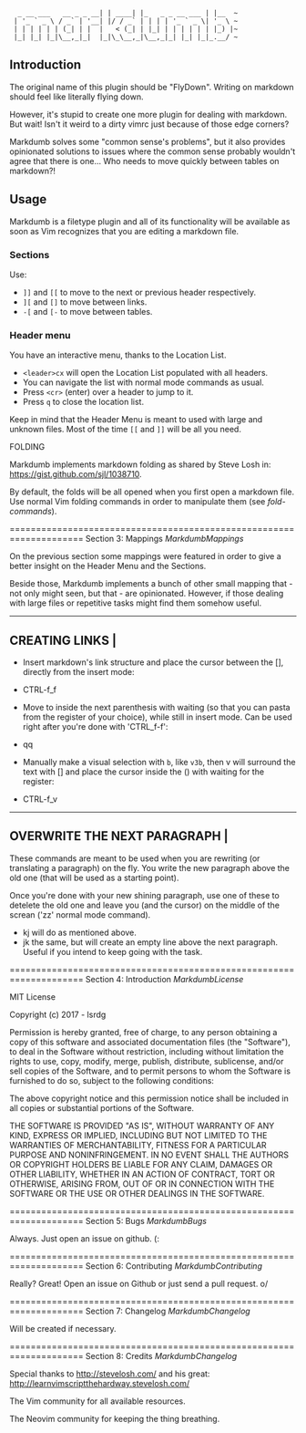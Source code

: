 ```
  _ __ ___   __ _ _ __| | ____| |_   _ _ __ ___ | |__  ~
 | '_ ` _ \ / _` | '__| |/ / _` | | | | '_ ` _ \| '_ \ ~
 | | | | | | (_| | |  |   < (_| | |_| | | | | | | |_) |~
 |_| |_| |_|\__,_|_|  |_|\_\__,_|\__,_|_| |_| |_|_.__/ ~

```

## Introduction                       

The original name of this plugin should be "FlyDown". Writing on 
markdown should feel like literally flying down.

However, it's stupid to create one more plugin for dealing with 
markdown. But wait! Isn't it weird to a dirty vimrc just because 
of those edge corners?

Markdumb solves some "common sense's problems", but it also 
provides opinionated solutions to issues where the common sense 
probably wouldn't agree that there is one... Who needs to move 
quickly between tables on markdown?!

## Usage    

Markdumb is a filetype plugin and all of its functionality will
be available as soon as Vim recognizes that you are editing a
markdown file.

### Sections

Use:

* `]]` and `[[` to move to the next or previous header respectively.
* `][` and `[]` to move between links.
* `-[` and `[-` to move between tables.


### Header menu

You have an interactive menu, thanks to the Location List.

* `<leader>cx` will open the Location List populated with all
headers. 
* You can navigate the list with normal mode commands
as usual. 
* Press `<cr>` (enter) over a header to jump to it.
* Press `q` to close the location list.

Keep in mind that the Header Menu is meant to used with large
and unknown files. Most of the time `[[` and `]]` will be all
you need.


FOLDING

Markdumb implements markdown folding as shared by Steve Losh in:
https://gist.github.com/sjl/1038710.

By default, the folds will be all opened when you first open a 
markdown file. Use normal Vim folding commands in order to 
manipulate them (see *fold-commands*).


====================================================================
Section 3: Mappings                               *MarkdumbMappings*

On the previous section some mappings were featured in order to 
give a better insight on the Header Menu and the Sections.

Beside those, Markdumb implements a bunch of other small mapping 
that - not only might seen, but that - are opinionated. However, if
those dealing with large files or repetitive tasks might find them
somehow useful. 

-----------------
CREATING LINKS  |
-----------------


* Insert markdown's link structure and place the cursor between 
the [], directly from the insert mode:
- CTRL-f_f

* Move to inside the next parenthesis with <C-r> waiting (so that 
you can pasta from the register of your choice), while still in 
insert mode. Can be used right after you're done with 'CTRL_f-f':
- qq

* Manually make a visual selection with `b`, like `v3b`, then
 <C-f>v will surround the text with [] and place the cursor
 inside the () with <C-r> waiting for the register:
- CTRL-f_v

-------------------------------
OVERWRITE THE NEXT PARAGRAPH  |
-------------------------------

These commands are meant to be used when you are rewriting (or
translating a paragraph) on the fly. You write the new paragraph
above the old one (that will be used as a starting point). 

Once you're done with your new shining paragraph, use one of 
these to detelete the old one and leave you (and the cursor) on
the middle of the screan ('zz' normal mode command).

- kj	will do as mentioned above. 
- jk	the same, but will create an empty line above the next
paragraph. Useful if you intend to keep going with the task.


====================================================================
Section 4: Introduction                            *MarkdumbLicense*

MIT License

Copyright (c) 2017 - lsrdg

Permission is hereby granted, free of charge, to any person obtaining a copy
of this software and associated documentation files (the "Software"), to deal
in the Software without restriction, including without limitation the rights
to use, copy, modify, merge, publish, distribute, sublicense, and/or sell
copies of the Software, and to permit persons to whom the Software is
furnished to do so, subject to the following conditions:

The above copyright notice and this permission notice shall be included in all
copies or substantial portions of the Software.

THE SOFTWARE IS PROVIDED "AS IS", WITHOUT WARRANTY OF ANY KIND, EXPRESS OR
IMPLIED, INCLUDING BUT NOT LIMITED TO THE WARRANTIES OF MERCHANTABILITY,
FITNESS FOR A PARTICULAR PURPOSE AND NONINFRINGEMENT. IN NO EVENT SHALL THE
AUTHORS OR COPYRIGHT HOLDERS BE LIABLE FOR ANY CLAIM, DAMAGES OR OTHER
LIABILITY, WHETHER IN AN ACTION OF CONTRACT, TORT OR OTHERWISE, ARISING FROM,
OUT OF OR IN CONNECTION WITH THE SOFTWARE OR THE USE OR OTHER DEALINGS IN THE
SOFTWARE.


====================================================================
Section 5: Bugs                                       *MarkdumbBugs*

Always. Just open an issue on github. (:


====================================================================
Section 6: Contributing                       *MarkdumbContributing*

Really? Great! Open an issue on Github or just send a pull request.
o/


====================================================================
Section 7: Changelog                             *MarkdumbChangelog*

Will be created if necessary. 


====================================================================
Section 8: Credits                               *MarkdumbChangelog*

Special thanks to http://stevelosh.com/ and his great:
http://learnvimscriptthehardway.stevelosh.com/

The Vim community for all available resources.

The Neovim community for keeping the thing breathing.
